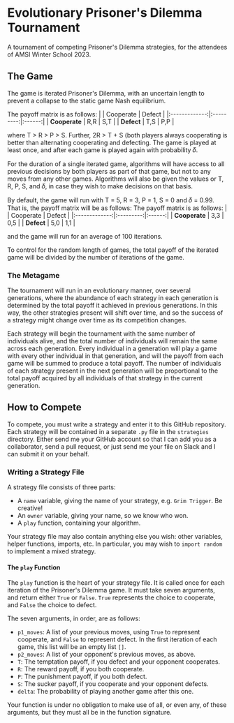 # Evolutionary Prisoner's Dilemma Tournament

A tournament of competing Prisoner's Dilemma strategies, for the attendees of AMSI Winter School 2023.

## The Game

The game is iterated Prisoner's Dilemma, with an uncertain length to prevent a collapse to the static game Nash equilibrium.

The payoff matrix is as follows:
|               | Cooperate | Defect |
|:-------------:|:---------:|:------:|
| **Cooperate** | R,R       | S,T    |
| **Defect**    | T,S       | P,P    |

where T > R > P > S.
Further, 2R > T + S (both players always cooperating is better than alternating cooperating and defecting.
The game is played at least once, and after each game is played again with probability 𝛿.

For the duration of a single iterated game, algorithms will have access to all previous decisions by both players as part of that game, but not to any moves from any other games.
Algorithms will also be given the values or T, R, P, S, and 𝛿, in case they wish to make decisions on that basis.

By default, the game will run with T = 5, R = 3, P = 1, S = 0 and 𝛿 = 0.99.
That is, the payoff matrix will be as follows:
The payoff matrix is as follows:
|               | Cooperate | Defect |
|:-------------:|:---------:|:------:|
| **Cooperate** | 3,3       | 0,5    |
| **Defect**    | 5,0       | 1,1    |

and the game will run for an average of 100 iterations.

To control for the random length of games, the total payoff of the iterated game will be divided by the number of iterations of the game.

### The Metagame

The tournament will run in an evolutionary manner, over several generations, where the abundance of each strategy in each generation is determined by the total payoff it achieved in previous generations.
In this way, the other strategies present will shift over time, and so the success of a strategy might change over time as its competition changes.

Each strategy will begin the tournament with the same number of individuals alive, and the total number of individuals will remain the same across each generation.
Every individual in a generation will play a game with every other individual in that generation, and will the payoff from each game will be summed to produce a total payoff.
The number of individuals of each strategy present in the next generation will be proportional to the total payoff acquired by all individuals of that strategy in the current generation.

## How to Compete

To compete, you must write a strategy and enter it to this GitHub repository.
Each strategy will be contained in a separate `.py` file in the `strategies` directory.
Either send me your GitHub account so that I can add you as a collaborator, send a pull request, or just send me your file on Slack and I can submit it on your behalf.

### Writing a Strategy File

A strategy file consists of three parts:
- A `name` variable, giving the name of your strategy, e.g. `Grim Trigger`. Be creative!
- An `owner` variable, giving your name, so we know who won.
- A `play` function, containing your algorithm.

Your strategy file may also contain anything else you wish: other variables, helper functions, imports, etc.
In particular, you may wish to `import random` to implement a mixed strategy.

#### The `play` Function

The `play` function is the heart of your strategy file.
It is called once for each iteration of the Prisoner's Dilemma game.
It must take seven arguments, and return either `True` or `False`.
`True` represents the choice to cooperate, and `False` the choice to defect.

The seven arguments, in order, are as follows:
- `p1_moves`:
	A list of your previous moves, using `True` to represent cooperate, and `False` to represent defect.
	In the first iteration of each game, this list will be an empty list `[]`.
- `p2_moves`:
	A list of your opponent's previous moves, as above.
- `T`:
	The temptation payoff, if you defect and your opponent cooperates.
- `R`:
	The reward payoff, if you both cooperate.
- `P`:
	The punishment payoff, if you both defect.
- `S`:
	The sucker payoff, if you cooperate and your opponent defects.
- `delta`:
	The probability of playing another game after this one.

Your function is under no obligation to make use of all, or even any, of these arguments, but they must all be in the function signature.
